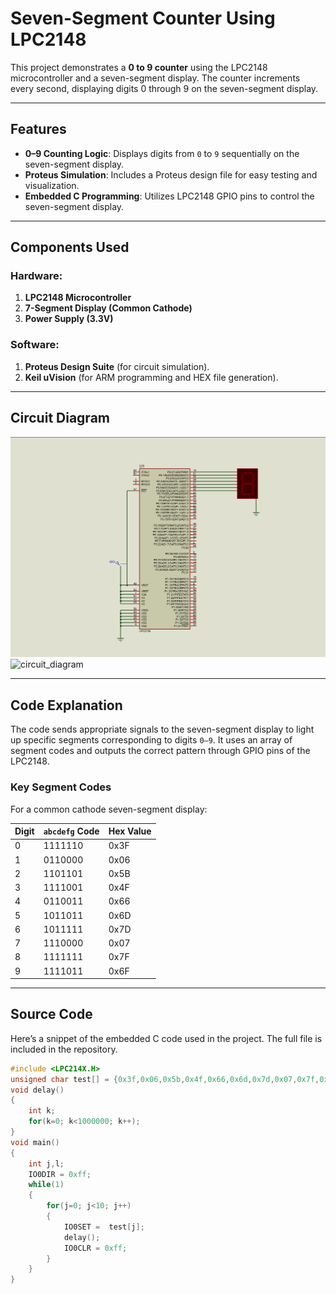 # Seven-Segment Counter Using LPC2148

This project demonstrates a **0 to 9 counter** using the LPC2148 microcontroller and a seven-segment display. The counter increments every second, displaying digits 0 through 9 on the seven-segment display.

---

## Features

- **0–9 Counting Logic**: Displays digits from `0` to `9` sequentially on the seven-segment display.  
- **Proteus Simulation**: Includes a Proteus design file for easy testing and visualization.  
- **Embedded C Programming**: Utilizes LPC2148 GPIO pins to control the seven-segment display.

---

## Components Used

### **Hardware:**
1. **LPC2148 Microcontroller**  
2. **7-Segment Display (Common Cathode)**  
3. **Power Supply (3.3V)**  

### **Software:**
1. **Proteus Design Suite** (for circuit simulation).  
2. **Keil uVision** (for ARM programming and HEX file generation).  

---

## Circuit Diagram

![Circuit Diagram](circuit_diagram.png)![circuit_diagram](https://github.com/user-attachments/assets/b2f8d07a-af81-46d0-b8c8-3c7d10a2dd9b)


---

## Code Explanation

The code sends appropriate signals to the seven-segment display to light up specific segments corresponding to digits `0–9`. It uses an array of segment codes and outputs the correct pattern through GPIO pins of the LPC2148.

### Key Segment Codes
For a common cathode seven-segment display:

| Digit | `abcdefg` Code | Hex Value |
|-------|----------------|-----------|
| 0     | 1111110        | 0x3F      |
| 1     | 0110000        | 0x06      |
| 2     | 1101101        | 0x5B      |
| 3     | 1111001        | 0x4F      |
| 4     | 0110011        | 0x66      |
| 5     | 1011011        | 0x6D      |
| 6     | 1011111        | 0x7D      |
| 7     | 1110000        | 0x07      |
| 8     | 1111111        | 0x7F      |
| 9     | 1111011        | 0x6F      |

---

## Source Code

Here’s a snippet of the embedded C code used in the project. The full file is included in the repository.

```c
#include <LPC214X.H>
unsigned char test[] = {0x3f,0x06,0x5b,0x4f,0x66,0x6d,0x7d,0x07,0x7f,0x6f}	   ;
void delay()
{
	int k;
	for(k=0; k<1000000; k++);
}
void main()
{
	int j,l;
	IO0DIR = 0xff;
	while(1)
	{
		for(j=0; j<10; j++)
		{
			IO0SET =  test[j];
			delay();
			IO0CLR = 0xff;
		}
	}
}
